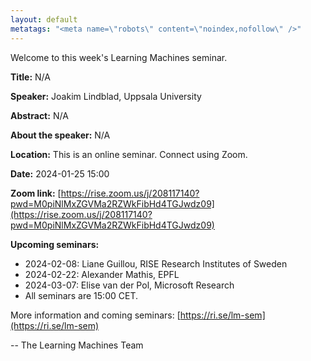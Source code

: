 ```yaml
---
layout: default
metatags: "<meta name=\"robots\" content=\"noindex,nofollow\" />"
---
```

Welcome to this week's Learning Machines seminar.

**Title:** N/A

**Speaker:** Joakim Lindblad, Uppsala University

**Abstract:** N/A

**About the speaker:** N/A

**Location:** This is an online seminar. Connect using Zoom.

**Date:** 2024-01-25 15:00

**Zoom link:** [https://rise.zoom.us/j/208117140?pwd=M0piNlMxZGVMa2RZWkFibHd4TGJwdz09](https://rise.zoom.us/j/208117140?pwd=M0piNlMxZGVMa2RZWkFibHd4TGJwdz09)

**Upcoming seminars:**

* 2024-02-08: Liane Guillou, RISE Research Institutes of Sweden
* 2024-02-22: Alexander Mathis, EPFL
* 2024-03-07: Elise van der Pol, Microsoft Research
* All seminars are 15:00 CET.

More information and coming seminars: [https://ri.se/lm-sem](https://ri.se/lm-sem)

-- The Learning Machines Team

